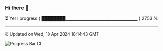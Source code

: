 ### Hi there 👋

⏳ Year progress { ████████▁▁▁▁▁▁▁▁▁▁▁▁▁▁▁▁▁▁▁▁▁▁ } 27.53 %

---

⏰ Updated on Wed, 10 Apr 2024 18:14:43 GMT

![Progress Bar CI](https://github.com/liununu/liununu/workflows/Progress%20Bar%20CI/badge.svg)
